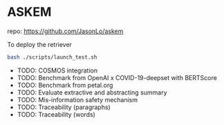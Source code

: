 # ASKEM

repo: <https://github.com/JasonLo/askem>

To deploy the retriever

```sh
bash ./scripts/launch_test.sh
```

- TODO: COSMOS integration
- TODO: Benchmark from OpenAI x COVID-19-deepset with BERTScore
- TODO: Benchmark from petal.org
- TODO: Evaluate extractive and abstracting summary
- TODO: Mis-information safety mechanism
- TODO: Traceability (paragraphs)
- TODO: Traceability (words)
